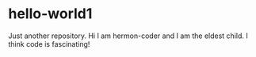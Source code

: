 # hello-world1
Just another repository.
Hi I am hermon-coder and I am the eldest child. I think code is fascinating!
